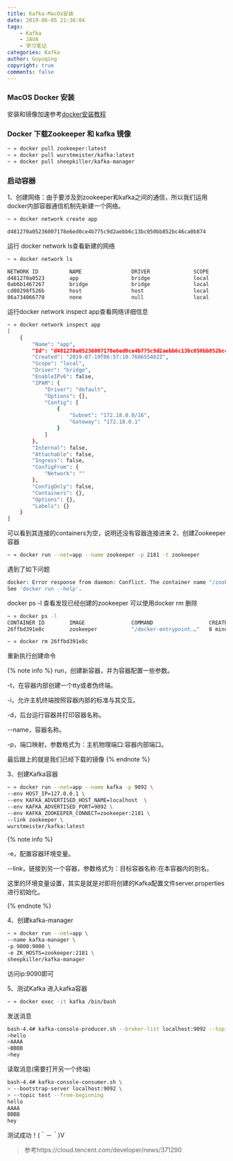 ```yaml
---
title: Kafka-MacOs安装
date: 2019-06-05 21:38:04
tags:
    - Kafka
    - JAVA
    - 学习笔记
categories: Kafka
author: Guyuqing
copyright: true
comments: false
---
```

### MacOS Docker 安装

安装和镜像加速参考<a href="https://www.runoob.com/docker/macos-docker-install.html">docker安装教程</a>

### Docker 下载Zookeeper 和 kafka 镜像
```bash
~ » docker pull zookeeper:latest
~ » docker pull wurstmeister/kafka:latest
~ » docker pull sheepkiller/kafka-manager
```
<!-- more -->
### 启动容器
1、创建网络：由于要涉及到zookeeper和kafka之间的通信，所以我们运用docker内部容器通信机制先新建一个网络。
```bash
~ » docker network create app

d481270a05236007178e6ed0ce4b775c9d2aebb6c13bc050bb852bc46ca0b874
```
运行 docker network ls查看新建的网络
```bash
~ » docker network ls                  

NETWORK ID          NAME                DRIVER              SCOPE
d481270a0523        app                 bridge              local
0ab6b1467267        bridge              bridge              local
cd08298f526b        host                host                local
86a734066770        none                null                local
```
运行docker network inspect app查看网络详细信息
```bash
~ » docker network inspect app                        
[
    {
        "Name": "app",
        "Id": "d481270a05236007178e6ed0ce4b775c9d2aebb6c13bc050bb852bc46ca0b874",
        "Created": "2019-07-19T06:57:10.768655482Z",
        "Scope": "local",
        "Driver": "bridge",
        "EnableIPv6": false,
        "IPAM": {
            "Driver": "default",
            "Options": {},
            "Config": [
                {
                    "Subnet": "172.18.0.0/16",
                    "Gateway": "172.18.0.1"
                }
            ]
        },
        "Internal": false,
        "Attachable": false,
        "Ingress": false,
        "ConfigFrom": {
            "Network": ""
        },
        "ConfigOnly": false,
        "Containers": {},
        "Options": {},
        "Labels": {}
    }
]
```
可以看到其连接的containers为空，说明还没有容器连接进来
2、创建Zookeeper容器
```bash
~ » docker run --net=app --name zookeeper -p 2181 -t zookeeper
```

遇到了如下问题
```bash
docker: Error response from daemon: Conflict. The container name "/zookeeper" is already in use by container "26ffbd391e8c6e5e90b8f593e354f80768f179741e1de35640efacc6303fdad0". You have to remove (or rename) that container to be able to reuse that name.
See 'docker run --help'.
```
docker ps -l 查看发现已经创建的zookeeper 可以使用docker rm 删除
```bash
~ » docker ps -l                                       
CONTAINER ID        IMAGE               COMMAND                  CREATED             STATUS              PORTS               NAMES
26ffbd391e8c        zookeeper           "/docker-entrypoint.…"   8 minutes ago       Created                                 zookeeper

~ » docker rm 26ffbd391e8c
```
重新执行创建命令

{% note info %}
run，创建新容器，并为容器配置一些参数。

-t，在容器内部创建一个tty或者伪终端。

-i，允许主机终端按照容器内部的标准与其交互。

-d，后台运行容器并打印容器名称。

--name，容器名称。

-p，端口映射，参数格式为：主机物理端口:容器内部端口。

最后跟上的就是我们已经下载的镜像
{% endnote %}

3、创建Kafka容器
```bash
~ » docker run --net=app --name kafka -p 9092 \
--env HOST_IP=127.0.0.1 \
--env KAFKA_ADVERTISED_HOST_NAME=localhost  \
--env KAFKA_ADVERTISED_PORT=9092 \
--env KAFKA_ZOOKEEPER_CONNECT=zookeeper:2181 \
--link zookeeper \
wurstmeister/kafka:latest
```
{% note info %}

-e，配置容器环境变量。

--link，链接到另一个容器，参数格式为：目标容器名称:在本容器内的别名。

这里的环境变量设置，其实是就是对即将创建的Kafka配置文件server.properties进行初始化。

{% endnote %}

4、创建kafka-manager
```bash
~ » docker run --net=app \
--name kafka-manager \
-p 9000:9000 \
-e ZK_HOSTS=zookeeper:2181 \
sheepkiller/kafka-manager
```
访问ip:9090即可

5、测试Kafka
进入kafka容器
```bash
~ » docker exec -it kafka /bin/bash
```
发送消息
```bash
bash-4.4# kafka-console-producer.sh --broker-list localhost:9092 --topic test
>hello
>AAAA
>BBBB
>hey
```
读取消息(需要打开另一个终端)
```bash                             
bash-4.4# kafka-console-consumer.sh \
> --bootstrap-server localhost:9092 \
> --topic test --from-beginning
hello
AAAA
BBBB
hey
```
测试成功！(＾－＾)V

> 参考https://cloud.tencent.com/developer/news/371290